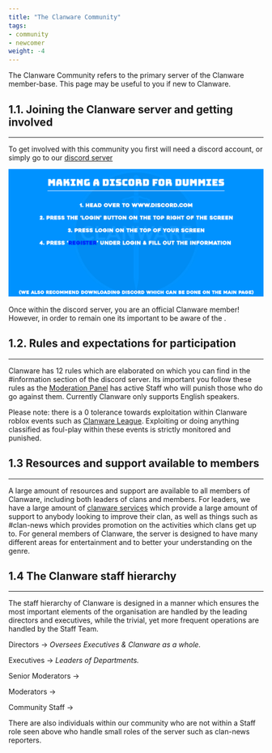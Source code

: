 ```yaml
---
title: "The Clanware Community"
tags:
- community
- newcomer
weight: -4
---
```


The Clanware Community refers to the primary server of the Clanware member-base. This page may be useful to you if new to Clanware.

## 1.1. Joining the Clanware server and getting involved
---

To get involved with this community you first will need a discord account, or simply go to our [discord server](https://discord.gg/UDxTMSPMqhor)

![Pasted image 20221223013504](notes/images/Pasted%20image%2020221223013504.png)

Once within the discord server, you are an official Clanware member! However, in order to remain one its important to be aware of the [](notes/clanware-community.md#1.2.%20Rules%20and%20expectations%20for%20participation%7Crules%20and%20expectations).

## 1.2. Rules and expectations for participation
---

Clanware has 12 rules which are elaborated on which you can find in the \#information section of the discord server. Its important you follow these rules as the [Moderation Panel](#) has active Staff who will punish those who do go against them. Currently Clanware only supports English speakers.

Please note: there is a 0 tolerance towards exploitation within Clanware roblox events such as [Clanware League](#). Exploiting or doing anything classified as foul-play within these events is strictly monitored and punished. 

## 1.3 Resources and support available to members
---

A large amount of resources and support are available to all members of Clanware, including both leaders of clans and members. For leaders, we have a large amount of [clanware services](#) which provide a large amount of support to anybody looking to improve their clan, as well as things such as \#clan-news which provides promotion on the activities which clans get up to. For general members of Clanware, the server is designed to have many different areas for entertainment and to better your understanding on the genre. 

## 1.4 The Clanware staff hierarchy
---

The staff hierarchy of Clanware is designed in a manner which ensures the most important elements of the organisation are handled by the leading directors and  executives, while the trivial, yet more frequent operations are handled by the Staff Team. 

Directors ${\rightarrow}$ *Oversees Executives & Clanware as a whole.*

Executives ${\rightarrow}$ *Leaders of Departments.*

Senior Moderators ${\rightarrow}$ 

Moderators ${\rightarrow}$ 

Community Staff ${\rightarrow}$

There are also individuals within our community who are not within a Staff role seen above who handle small roles of the server such as clan-news reporters.

